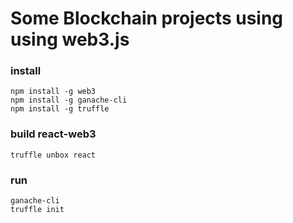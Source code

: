 # Some Blockchain projects using using web3.js

### install
    npm install -g web3
    npm install -g ganache-cli
    npm install -g truffle

### build react-web3
    truffle unbox react

### run
    ganache-cli
    truffle init

